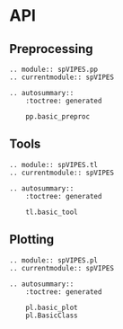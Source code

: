 # API

## Preprocessing

```{eval-rst}
.. module:: spVIPES.pp
.. currentmodule:: spVIPES

.. autosummary::
    :toctree: generated

    pp.basic_preproc
```

## Tools

```{eval-rst}
.. module:: spVIPES.tl
.. currentmodule:: spVIPES

.. autosummary::
    :toctree: generated

    tl.basic_tool
```

## Plotting

```{eval-rst}
.. module:: spVIPES.pl
.. currentmodule:: spVIPES

.. autosummary::
    :toctree: generated

    pl.basic_plot
    pl.BasicClass
```
